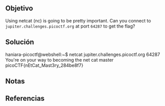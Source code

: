 ## Objetivo
Using netcat (nc) is going to be pretty important. Can you connect to `jupiter.challenges.picoctf.org` at port `64287` to get the flag?
## Solución
haniara-picoctf@webshell:~$ netcat jupiter.challenges.picoctf.org  64287
You're on your way to becoming the net cat master
picoCTF{nEtCat_Mast3ry_284be8f7}
## Notas
## Referencias
